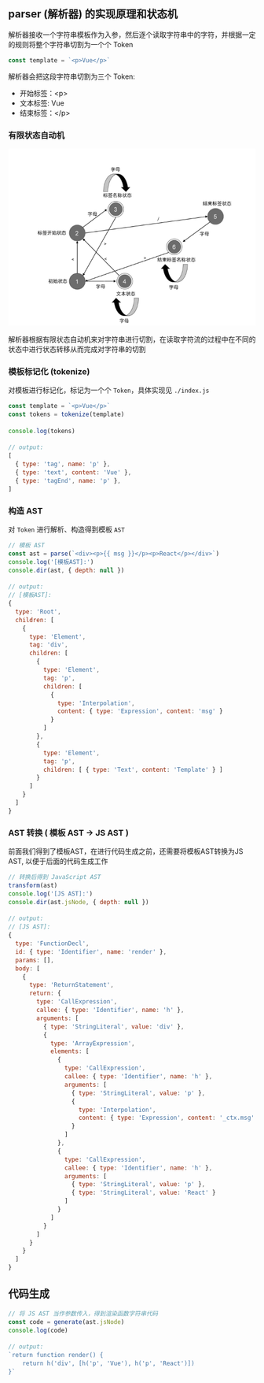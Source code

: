 ## parser (解析器) 的实现原理和状态机

解析器接收一个字符串模板作为入参，然后逐个读取字符串中的字符，并根据一定的规则将整个字符串切割为一个个 Token

```js
const template = `<p>Vue</p>`
```

解析器会把这段字符串切割为三个 Token: 
- 开始标签：\<p\>
- 文本标签: Vue
- 结束标签：\</p\>

### 有限状态自动机

![有限状态自动机](../images/limited-auto-machine.png)

解析器根据有限状态自动机来对字符串进行切割，在读取字符流的过程中在不同的状态中进行状态转移从而完成对字符串的切割

### 模板标记化 (tokenize)

对模板进行标记化，标记为一个个 <code>Token</code>，具体实现见 <code>./index.js</code>

```js
const template = `<p>Vue</p>`
const tokens = tokenize(template)

console.log(tokens)

// output:
[
  { type: 'tag', name: 'p' },
  { type: 'text', content: 'Vue' },
  { type: 'tagEnd', name: 'p' },
]
```

### 构造 AST

对 <code>Token</code> 进行解析、构造得到模板 <code>AST</code>

```js
// 模板 AST
const ast = parse(`<div><p>{{ msg }}</p><p>React</p></div>`)
console.log('[模板AST]:')
console.dir(ast, { depth: null })

// output:
// [模板AST]:
{
  type: 'Root',
  children: [
    {
      type: 'Element',
      tag: 'div',
      children: [
        {
          type: 'Element',
          tag: 'p',
          children: [
            {
              type: 'Interpolation',
              content: { type: 'Expression', content: 'msg' }
            }
          ]
        },
        {
          type: 'Element',
          tag: 'p',
          children: [ { type: 'Text', content: 'Template' } ]
        }
      ]
    }
  ]
}
```

### AST 转换 ( 模板 AST -> JS AST )

前面我们得到了模板AST，在进行代码生成之前，还需要将模板AST转换为JS AST, 以便于后面的代码生成工作

```js
// 转换后得到 JavaScript AST
transform(ast)
console.log('[JS AST]:')
console.dir(ast.jsNode, { depth: null })

// output:
// [JS AST]:
{
  type: 'FunctionDecl',
  id: { type: 'Identifier', name: 'render' },
  params: [],
  body: [
    {
      type: 'ReturnStatement',
      return: {
        type: 'CallExpression',
        callee: { type: 'Identifier', name: 'h' },
        arguments: [
          { type: 'StringLiteral', value: 'div' },
          {
            type: 'ArrayExpression',
            elements: [
              {
                type: 'CallExpression',
                callee: { type: 'Identifier', name: 'h' },
                arguments: [
                  { type: 'StringLiteral', value: 'p' },
                  {
                    type: 'Interpolation',
                    content: { type: 'Expression', content: '_ctx.msg' }
                  }
                ]
              },
              {
                type: 'CallExpression',
                callee: { type: 'Identifier', name: 'h' },
                arguments: [
                  { type: 'StringLiteral', value: 'p' },
                  { type: 'StringLiteral', value: 'React' }
                ]
              }
            ]
          }
        ]
      }
    }
  ]
}
```

## 代码生成

```js
// 将 JS AST 当作参数传入，得到渲染函数字符串代码
const code = generate(ast.jsNode)
console.log(code)

// output:
`return function render() {
    return h('div', [h('p', 'Vue'), h('p', 'React')])
}`
```
